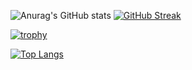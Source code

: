 ![Anurag's GitHub stats](https://github-readme-stats.vercel.app/api?username=HarryHyman&show_icons=true&count_private=true&theme=nord&hide_border=true) [![GitHub Streak](https://github-readme-streak-stats.herokuapp.com?user=HarryHyman&theme=nord&hide_border=true)](https://git.io/streak-stats)

[![trophy](https://github-profile-trophy.vercel.app/?username=HarryHyman&theme=nord&no-frame=true)](https://github.com/ryo-ma/github-profile-trophy)

[![Top Langs](https://github-readme-stats.vercel.app/api/top-langs/?username=HarryHyman&theme=nord&hide_border=true)](https://github.com/anuraghazra/github-readme-stats)
